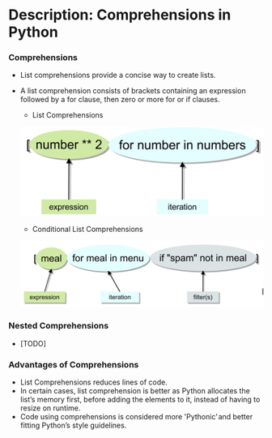 # Description: Comprehensions in Python

### Comprehensions
* List comprehensions provide a concise way to create lists.
* A list comprehension consists of brackets containing an expression followed by a for clause, then zero or more for
  or if clauses.
    - List Comprehensions
    
    ![](images/comprehensions.png)
    
    - Conditional List Comprehensions
    
    ![](images/conditional-comprehensions.png)

### Nested Comprehensions
* [TODO]

### Advantages of Comprehensions
* List Comprehensions reduces lines of code.
* In certain cases, list comprehension is better as Python allocates the list’s memory first, before adding the elements 
  to it, instead of having to resize on runtime.
* Code using comprehensions is considered more 'Pythonic' and better fitting Python’s style guidelines.
